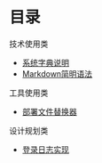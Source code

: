 # 目录

技术使用类

* [系统字典说明](Dict.md)
* [Markdown简明语法](markdown.md)


工具使用类

* [部署文件替换器](hkt.md)


设计规划类

* [登录日志实现](node/socket.md)
